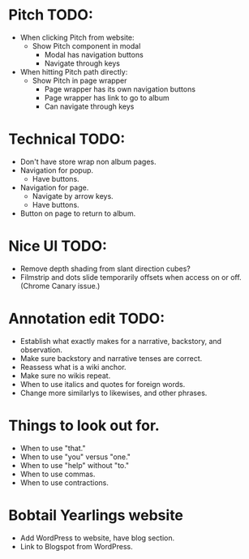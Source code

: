 # Pitch TODO:
* When clicking Pitch from website:
    * Show Pitch component in modal
        * Modal has navigation buttons
        * Navigate through keys
* When hitting Pitch path directly:
    * Show Pitch in page wrapper
        * Page wrapper has its own navigation buttons
        * Page wrapper has link to go to album
        * Can navigate through keys

# Technical TODO:
* Don't have store wrap non album pages.
* Navigation for popup.
    * Have buttons.
* Navigation for page.
    * Navigate by arrow keys.
    * Have buttons.
* Button on page to return to album.

# Nice UI TODO:
* Remove depth shading from slant direction cubes?
* Filmstrip and dots slide temporarily offsets when access on or off. (Chrome Canary issue.)

# Annotation edit TODO:
* Establish what exactly makes for a narrative, backstory, and observation.
* Make sure backstory and narrative tenses are correct.
* Reassess what is a wiki anchor.
* Make sure no wikis repeat.
* When to use italics and quotes for foreign words.
* Change more similarlys to likewises, and other phrases.

# Things to look out for.
* When to use "that."
* When to use "you" versus "one."
* When to use "help" without "to."
* When to use commas.
* When to use contractions.

# Bobtail Yearlings website
* Add WordPress to website, have blog section.
* Link to Blogspot from WordPress.
